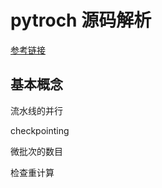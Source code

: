 # pytroch 源码解析

[参考链接](https://juejin.cn/post/7010557652107264007)

## **基本概念**

流水线的并行

checkpointing

微批次的数目

检查重计算

